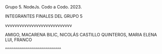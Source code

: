 Grupo 5. NodeJs. Codo a Codo. 2023.

INTEGRANTES FINALES DEL GRUPO 5

vvvvvvvvvvvvvvvvvvvvvvvvvvvv

AMIGO, MACARENA
BILIC, NICOLÁS
CASTILLO QUINTEROS, MARIA ELENA
LUI, FRANCO

^^^^^^^^^^^^^^^^^^^^^^^^^^^^



